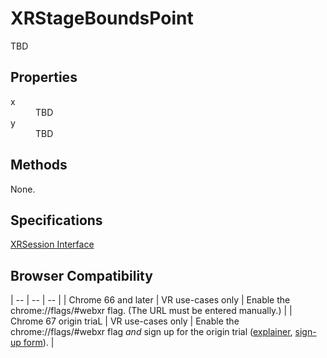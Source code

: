 # XRStageBoundsPoint

TBD

## Properties

<dl>
  <dt>x</dt>
  <dd>TBD</dd>
  <dt>y</dt>
  <dd>TBD</dd>
</dl>

## Methods

None.

## Specifications

[XRSession Interface](https://immersive-web.github.io/webxr/spec/latest/#xrstageboundspoint)

## Browser Compatibility

| -- | -- | -- |
| Chrome 66 and later | VR use-cases only | Enable the chrome://flags/#webxr flag. (The URL must be entered manually.) |
| Chrome 67 origin triaL | VR use-cases only | Enable the chrome://flags/#webxr flag *and* sign up for the origin trial ([explainer](https://github.com/GoogleChrome/OriginTrials/blob/gh-pages/developer-guide.md), [sign-up form](http://bit.ly/OriginTrialSignup)). |
